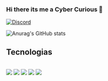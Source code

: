 ### Hi there its me a Cyber Curious 👋

[![Discord](https://img.shields.io/badge/Discord-7289DA?style=for-the-badge&logo=discord&logoColor=white)](https://discord.com/invite/PnPyVXNSbR)

![Anurag's GitHub stats](https://github-readme-stats.vercel.app/api?username=Nikkwo&show_icons=true&theme=tokyonight)

## Tecnologias

<div style="display: inline_block"><br/>
<img aligm="center alt="html5" src="https://img.shields.io/badge/HTML-239120?style=for-the-badge&logo=html5&logoColor=white" />
<img aligm="center alt="html5" src="https://img.shields.io/badge/CSS-239120?&style=for-the-badge&logo=css3&logoColor=white" />
<img aligm="center alt="html5" src="https://img.shields.io/badge/HTML5-E34F26?style=for-the-badge&logo=html5&logoColor=white" />
<img aligm="center alt="html5" src="https://img.shields.io/badge/CSS3-1572B6?style=for-the-badge&logo=css3&logoColor=white" />
<img aligm="center alt="html5" src="https://img.shields.io/badge/PHP-777BB4?style=for-the-badge&logo=php&logoColor=white"
<img aligm="center alt="html5" src="https://img.shields.io/badge/Python-3776AB?style=for-the-badge&logo=python&logoColor=white"
<img aligm="center alt="html5" src="https://img.shields.io/badge/JavaScript-F7DF1E?style=for-the-badge&logo=javascript&logoColor=black"
<img aligm="center alt="html5" src="https://img.shields.io/badge/Shell_Script-121011?style=for-the-badge&logo=gnu-bash&logoColor=white"
<img aligm="center alt="html5" src="https://img.shields.io/badge/SQLite-07405E?style=for-the-badge&logo=sqlite&logoColor=white"
</div>
